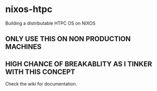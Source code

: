 # nixos-htpc

Building a distributable HTPC OS on NIXOS

## ONLY USE THIS ON NON PRODUCTION MACHINES
## HIGH CHANCE OF BREAKABLITY AS I TINKER WITH THIS CONCEPT

Check the wiki for documentation.
